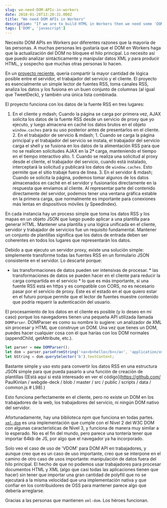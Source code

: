 ```yaml
---
slug: we-need-DOM-APIs-in-workers
date: 2018-01-28T13:20:31.000Z
title: "We need DOM APIs in Workers"
description: "If we are to build HTML in Workers then we need some 'DOM' in them."
tags: ['DOM', 'javascript']
---
```



Necesito DOM APIs en Workers por diferentes razones que la mayoría de las personas. A muchas personas les gustaría que el DOM en Workers haga que la actualización del DOM no bloquee el hilo principal. Lo necesito así que puedo analizar sintácticamente y manipular datos XML _y_ para producir HTML, y sospecho que muchas otras personas lo hacen.

En un [proyecto reciente](https://webgdedeck.com/), quería compartir la mayor cantidad de lógica posible entre el servidor, el trabajador del servicio y el cliente. El proyecto es esencialmente un simple lector de fuentes RSS, toma canales RSS, analiza los datos y los fusiona en un buen conjunto de columnas (al igual que TweetDeck), y también una única lista combinada.

El proyecto funciona con los datos de la fuente RSS en tres lugares:

1. En el cliente y mdash; Cuando la página se carga por primera vez, AJAX solicita los datos de la fuente RSS desde un servicio de proxy que yo ejecuto, y luego almacena en caché los datos brutos en el objeto `window.caches` para su uso posterior antes de presentarlos en el cliente. 2. En el trabajador de servicio & mdash; 1. Cuando se carga la página principal y el trabajador del servicio se instala, el trabajador del servicio carga el shell y se fusiona en los datos de la alimentación RSS para que no se realicen solicitudes AJAX en la 2ª carga, manteniendo el tiempo en el tiempo interactivo alto. 1. Cuando se realiza una solicitud al proxy desde el cliente, el trabajador del servicio, cuando está instalado, interceptará la solicitud y publicará los datos de `window.caches`. Esto permite que el sitio trabaje fuera de línea. 3. En el servidor & mdash; Cuando se solicita la página, podemos tomar algunos de los datos almacenados en caché en el servidor y fusionarlos directamente en la respuesta que enviamos al cliente. Al representar parte del contenido directamente del servidor, podemos tener una ventana gráfica estable en la primera carga, que normalmente es importante para conexiones más lentas en dispositivos móviles (y SpeedIndex).

En cada instancia hay un proceso simple que toma los datos RSS y los mapas en un objeto JSON que luego puedo aplicar a una plantilla para generar HTML. Mantener una plantilla y una lógica unificada en el cliente, servidor y trabajador de servicios fue un requisito fundamental. Mantener un conjunto de plantillas significa que los datos de entrada deben ser coherentes en todos los lugares que representarán los datos.

Debido a que ejecuto un servidor proxy, existe una solución simple: simplemente transforme todas las fuentes RSS en un formulario JSON consistente en el servidor. Lo descarté porque:

* las transformaciones de datos pueden ser intensivas de procesar. * las transformaciones de datos se pueden hacer en el cliente para reducir la carga compartida en el servicio * lo que es más importante, si una fuente RSS está en https y es compatible con CORS, no es necesario pasar por el servicio de proxy. Este es el estado en el que quiero estar en el futuro porque permite que el lector de fuentes muestre contenido que podría requerir la autenticación del usuario.

El procesamiento de los datos en el cliente es posible (y lo deseo en mi caso) porque los navegadores tienen una pequeña API utilizada llamada `DOMParser`. DOMParser es como su nombre lo sugiere: un analizador de XML sin procesar y HTML que construye un DOM. Una vez que tienes un DOM, puedes hacer cualquier cosa con él que harías con los DOM normales (appendChild, getAttribute, etc.).


```javascript
let parser = new DOMParser();
let dom = parser.parseFromString('<a><b>hello</b></a>', 'application/xml');
let bString = dom.querySelector('b').textContent;
```


Bastante simple y uso esto para convertir los datos RSS en una estructura JSON simple para que pueda pasarlo a una función de creación de plantillas ([Está aquí si está interesado en ver el código](https://github.com/ PaulKinlan / webgde-deck / blob / master / src / public / scripts / data / common.js # L98).)

Esto funciona perfectamente en el cliente, pero no existe un DOM en los trabajadores de la web, los trabajadores del servicio, ni ningún DOM nativo del servidor.

Afortunadamente, hay una biblioteca npm que funciona en todas partes. [`xml-dom`](https://www.npmjs.com/package/xmldom) es una implementación que cumple con el Nivel 2 del W3C DOM con algunas características de Nivel 3, y funciona de manera muy similar a lo esperado. No es el fin del mundo, pero parece una tontería tener que importar 64kb de JS, por algo que el navegador ya ha incorporado.

Solo veo el caso de uso de 'VDOM' para DOM API en trabajadores, y aunque creo que es un caso de uso importante, creo que se interpone en el camino de otro caso de usos importante: manipulación de datos fuera del hilo principal. El hecho de que no podemos usar trabajadores para procesar documentos HTML y XML (algo que casi todas las aplicaciones tienen que hacer) sin tener que importar una gran cantidad de polyfill que no se ejecutará a la misma velocidad que una implementación nativa y que confiar en los contribuidores de OSS para mantener parece algo que debería arreglarse.

Gracias a las personas que mantienen `xml-dom`. Los héroes funcionan.